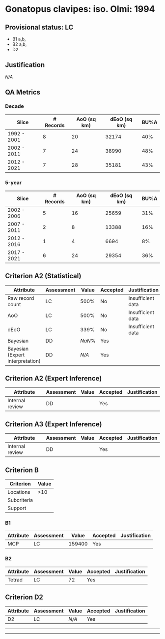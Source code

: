 # Gonatopus clavipes: iso. Olmi: 1994
## Provisional status: LC
- B1 a,b, 
- B2 a,b, 
- D2

## Justification
*N/A*
## QA Metrics
### Decade
| Slice | # Records | AoO (sq km) | dEoO (sq km) |BU%A |
|---|---|---|---|---|
|1992 - 2001|8|20|32174|40%|
|2002 - 2011|7|24|38990|48%|
|2012 - 2021|7|28|35181|43%|
### 5-year
| Slice | # Records | AoO (sq km) | dEoO (sq km) |BU%A |
|---|---|---|---|---|
|2002 - 2006|5|16|25659|31%|
|2007 - 2011|2|8|13388|16%|
|2012 - 2016|1|4|6694|8%|
|2017 - 2021|6|24|29354|36%|
## Criterion A2 (Statistical)
|Attribute|Assessment|Value|Accepted|Justification
|---|---|---|---|---|
|Raw record count|LC|500%|No|Insufficient data|
|AoO|LC|500%|No|Insufficient data|
|dEoO|LC|339%|No|Insufficient data|
|Bayesian|DD|*NaN*%|Yes||
|Bayesian (Expert interpretation)|DD|*N/A*|Yes||
## Criterion A2 (Expert Inference)
|Attribute|Assessment|Value|Accepted|Justification
|---|---|---|---|---|
|Internal review|DD||Yes||
## Criterion A3 (Expert Inference)
|Attribute|Assessment|Value|Accepted|Justification
|---|---|---|---|---|
|Internal review|DD||Yes||
## Criterion B
|Criterion| Value|
|---|---|
|Locations|>10|
|Subcriteria||
|Support||
### B1
|Attribute|Assessment|Value|Accepted|Justification
|---|---|---|---|---|
|MCP|LC|159400|Yes||
### B2
|Attribute|Assessment|Value|Accepted|Justification
|---|---|---|---|---|
|Tetrad|LC|72|Yes||
## Criterion D2
|Attribute|Assessment|Value|Accepted|Justification
|---|---|---|---|---|
|D2|LC|*N/A*|Yes||
---
 ---
 <br><br>

